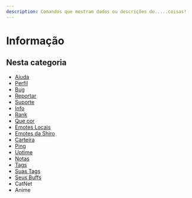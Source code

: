 ```yaml
---
description: Comandos que mostram dados ou descrições de.....coisas!
---
```


# Informação

## Nesta categoria

* [Ajuda](help-command.md)
* [Perfil](perfil.md)
* [Bug](bug.md)
* [Reportar](reportar.md)
* [Suporte](suporte.md)
* [Info](info.md)
* [Rank](rank.md)
* [Que cor](que-cor.md)
* [Emotes Locais](emotes-locais.md)
* [Emotes da Shiro](emotes-da-shiro.md)
* [Carteira](carteira.md)
* [Ping](ping.md)
* [Uptime](uptime.md)
* [Notas](notas.md)
* [Tags](tags.md)
* [Suas Tags](suas-tags.md)
* [Seus Buffs](seus-buffs.md)
* CatNet
* Anime

